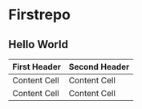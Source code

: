 # Firstrepo
## Hello World

First Header  | Second Header
------------- | -------------
Content Cell  | Content Cell
Content Cell  | Content Cell
